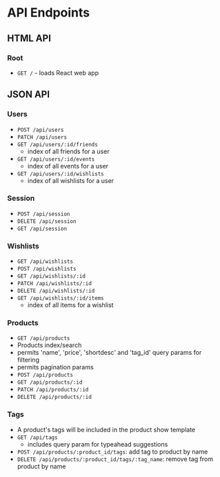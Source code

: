 # API Endpoints

## HTML API

### Root

- `GET /` - loads React web app

## JSON API

### Users

- `POST /api/users`
- `PATCH /api/users`
- `GET /api/users/:id/friends`
  - index of all friends for a user
- `GET /api/users/:id/events`
  - index of all events for a user
- `GET /api/users/:id/wishlists`
  - index of all wishlists for a user

### Session

- `POST /api/session`
- `DELETE /api/session`
- `GET /api/session`

### Wishlists

- `GET /api/wishlists`
- `POST /api/wishlists`
- `GET /api/wishlists/:id`
- `PATCH /api/wishlists/:id`
- `DELETE /api/wishlists/:id`
- `GET /api/wishlists/:id/items`
  - index of all items for a wishlist

### Products

- `GET /api/products`
- Products index/search
- permits 'name', 'price', 'shortdesc' and 'tag_id' query params for filtering
- permits pagination params
- `POST /api/products`
- `GET /api/products/:id`
- `PATCH /api/products/:id`
- `DELETE /api/products/:id`

### Tags

- A product's tags will be included in the product show template
- `GET /api/tags`
  - includes query param for typeahead suggestions
- `POST /api/products/:product_id/tags`: add tag to product by name
- `DELETE /api/products/:product_id/tags/:tag_name`: remove tag from product by name
